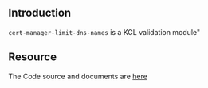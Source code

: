## Introduction

`cert-manager-limit-dns-names` is a KCL validation module"

## Resource

The Code source and documents are [here](https://github.com/kcl-lang/artifacthub/tree/main/cert-manager-limit-dns-names)
